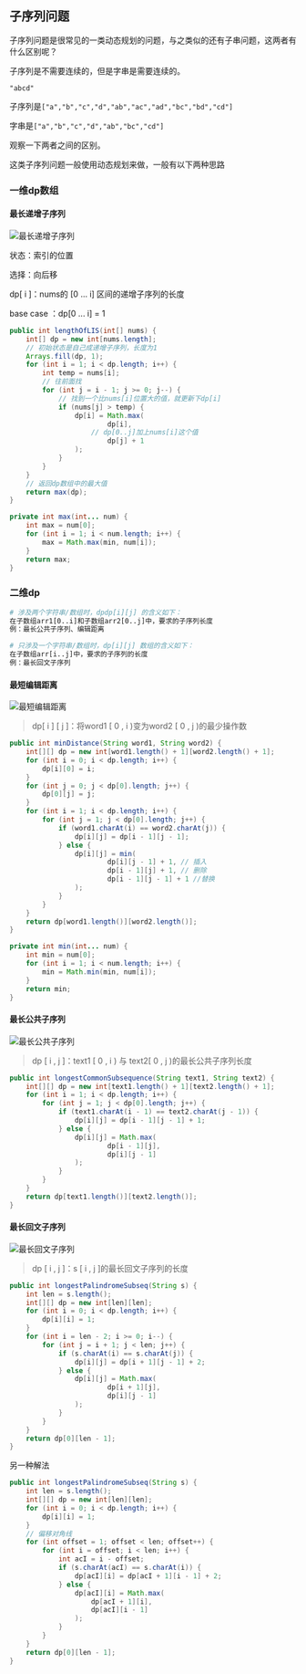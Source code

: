 ## 子序列问题

子序列问题是很常见的一类动态规划的问题，与之类似的还有子串问题，这两者有什么区别呢？

子序列是不需要连续的，但是字串是需要连续的。

`"abcd"`

子序列是`["a","b","c","d","ab","ac","ad","bc","bd","cd"]`

字串是`["a","b","c","d","ab","bc","cd"]`

观察一下两者之间的区别。

这类子序列问题一般使用动态规划来做，一般有以下两种思路

### 一维dp数组

#### 最长递增子序列

![最长递增子序列](算法-子序列问题/image-20230315131646826.png)

状态：索引的位置

选择：向后移

dp[ i ]：nums的 [0 ...  i] 区间的递增子序列的长度

base case ：dp[0 ...  i] = 1

```java
public int lengthOfLIS(int[] nums) {
    int[] dp = new int[nums.length];
    // 初始状态是自己成递增子序列，长度为1
    Arrays.fill(dp, 1);
    for (int i = 1; i < dp.length; i++) {
        int temp = nums[i];
        // 往前面找
        for (int j = i - 1; j >= 0; j--) {
            // 找到一个比nums[i]位置大的值，就更新下dp[i]
            if (nums[j] > temp) {
                dp[i] = Math.max(
                        dp[i],
                    // dp[0..j]加上nums[i]这个值
                        dp[j] + 1
                );
            }
        }
    }
    // 返回dp数组中的最大值
    return max(dp);
}

private int max(int... num) {
    int max = num[0];
    for (int i = 1; i < num.length; i++) {
        max = Math.max(min, num[i]);
    }
    return max;
}
```

### 二维dp

```bash
# 涉及两个字符串/数组时，dpdp[i][j] 的含义如下：
在子数组arr1[0..i]和子数组arr2[0..j]中，要求的子序列长度
例：最长公共子序列、编辑距离

# 只涉及一个字符串/数组时，dp[i][j] 数组的含义如下：
在子数组arr[i..j]中，要求的子序列的长度
例：最长回文子序列
```

#### 最短编辑距离

![最短编辑距离](算法-子序列问题/image-20230315135116923.png)

> dp\[ i \] \[ j \]：将word1 [ 0 , i )变为word2 [ 0 , j )的最少操作数

```java
public int minDistance(String word1, String word2) {
    int[][] dp = new int[word1.length() + 1][word2.length() + 1];
    for (int i = 0; i < dp.length; i++) {
        dp[i][0] = i;
    }
    for (int j = 0; j < dp[0].length; j++) {
        dp[0][j] = j;
    }
    for (int i = 1; i < dp.length; i++) {
        for (int j = 1; j < dp[0].length; j++) {
            if (word1.charAt(i) == word2.charAt(j)) {
                dp[i][j] = dp[i - 1][j - 1];
            } else {
                dp[i][j] = min(
                        dp[i][j - 1] + 1, // 插入 
                        dp[i - 1][j] + 1, // 删除
                        dp[i - 1][j - 1] + 1 //替换
                );
            }
        }
    }
    return dp[word1.length()][word2.length()];
}

private int min(int... num) {
    int min = num[0];
    for (int i = 1; i < num.length; i++) {
        min = Math.min(min, num[i]);
    }
    return min;
}
```

#### 最长公共子序列

![最长公共子序列](算法-子序列问题/image-20230315135138188.png)

> dp \[ i ,  j \]：text1 [ 0 , i ) 与 text2[ 0 , j )的最长公共子序列长度

```java
public int longestCommonSubsequence(String text1, String text2) {
    int[][] dp = new int[text1.length() + 1][text2.length() + 1];
    for (int i = 1; i < dp.length; i++) {
        for (int j = 1; j < dp[0].length; j++) {
            if (text1.charAt(i - 1) == text2.charAt(j - 1)) {
                dp[i][j] = dp[i - 1][j - 1] + 1;
            } else {
                dp[i][j] = Math.max(
                        dp[i - 1][j],
                        dp[i][j - 1]
                );
            }
        }
    }
    return dp[text1.length()][text2.length()];
}
```

#### 最长回文子序列

![最长回文子序列](算法-子序列问题/image-20230315142018198.png)



> dp \[ i , j \]：s \[ i , j \]的最长回文子序列的长度

```java
public int longestPalindromeSubseq(String s) {
    int len = s.length();
    int[][] dp = new int[len][len];
    for (int i = 0; i < dp.length; i++) {
        dp[i][i] = 1;
    }
    for (int i = len - 2; i >= 0; i--) {
        for (int j = i + 1; j < len; j++) {
            if (s.charAt(i) == s.charAt(j)) {
                dp[i][j] = dp[i + 1][j - 1] + 2;
            } else {
                dp[i][j] = Math.max(
                        dp[i + 1][j],
                        dp[i][j - 1]
                );
            }
        }
    }
    return dp[0][len - 1];
}
```

另一种解法

```java
public int longestPalindromeSubseq(String s) {
    int len = s.length();
    int[][] dp = new int[len][len];
    for (int i = 0; i < dp.length; i++) {
        dp[i][i] = 1;
    }
    // 偏移对角线
    for (int offset = 1; offset < len; offset++) {
        for (int i = offset; i < len; i++) {
            int acI = i - offset;
            if (s.charAt(acI) == s.charAt(i)) {
                dp[acI][i] = dp[acI + 1][i - 1] + 2;
            } else {
                dp[acI][i] = Math.max(
                    dp[acI + 1][i],
                    dp[acI][i - 1]
                );
            }
        }
    }
    return dp[0][len - 1];
}
```





